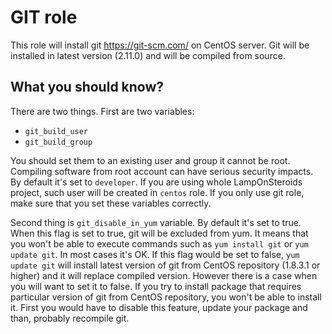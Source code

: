GIT role
========

This role will install git https://git-scm.com/ on CentOS server.
Git will be installed in latest version (2.11.0) and will be compiled from source.

What you should know?
----------------------

There are two things. First are two variables:
 - `git_build_user`
 - `git_build_group`
 
You should set them to an existing user and group it cannot be root. Compiling software from root account can have serious security impacts.
By default it's set to `developer`. If you are using whole LampOnSteroids project, such user will be created in `centos` role.
If you only use git role, make sure that you set these variables correctly.

Second thing is `git_disable_in_yum` variable. By default it's set to true. When this flag is set to true, git will be excluded from yum.
It means that you won't be able to execute commands such as `yum install git` or `yum update git`.
In most cases it's OK. If this flag would be set to false, `yum update git` will install latest version of git from CentOS repository (1.8.3.1 or higher) and it will replace compiled version.
However there is a case when you will want to set it to false. If you try to install package that requires particular version of git from CentOS repository, you won't be able to install it. First you would have to disable this feature, update your package and than, probably recompile git.
